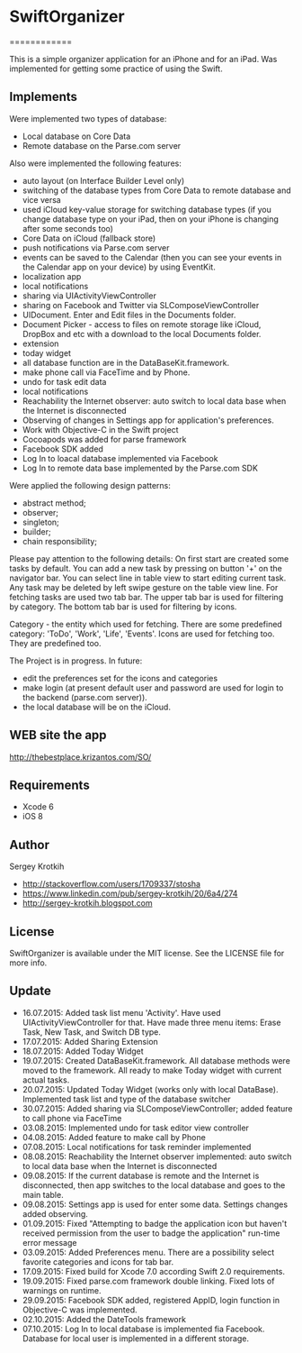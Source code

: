# SwiftOrganizer
============

This is a simple organizer application for an iPhone and for an iPad. 
Was implemented for getting some practice of using the Swift.

## Implements

Were implemented two types of database:
- Local database on Core Data
- Remote database on the Parse.com server

Also were implemented the following features:
- auto layout (on Interface Builder Level only)
- switching of the database types from Core Data to remote database and vice versa
- used iCloud key-value storage for switching database types (if you change database type on your iPad, then on your iPhone is changing after some seconds too)
- Core Data on iCloud (fallback store)
- push notifications via Parse.com server
- events can be saved to the Calendar (then you can see your events in the Calendar app on your device) by using EventKit.
- localization app 
- local notifications 
- sharing via UIActivityViewController
- sharing on Facebook and Twitter via SLComposeViewController
- UIDocument. Enter and Edit files in the Documents folder.
- Document Picker - access to files on remote storage like iCloud, DropBox and etc with a download to the local Documents folder.
- extension
- today widget
- all database function are in the DataBaseKit.framework.
- make phone call via FaceTime and by Phone.
- undo for task edit data
- local notifications
- Reachability the Internet observer: auto switch to local data base when the Internet is disconnected
- Observing of changes in Settings app for application's preferences.
- Work with Objective-C in the Swift project
- Cocoapods was added for parse framework 
- Facebook SDK added
- Log In to loacal database implemented via Facebook 
- Log In to remote data base implemented by the Parse.com SDK

Were applied the following design patterns:
- abstract method;
- observer;
- singleton;
- builder;
- chain responsibility;

Please pay attention to the following details:
On first start are created some tasks by default. 
You can add a new task by pressing on button '+' on the navigator bar. 
You can select line in table view to start editing current task. 
Any task may be deleted by left swipe gesture on the table view line. 
For fetching tasks are used two tab bar. The upper tab bar is used for filtering by category. The bottom tab bar is used for filtering by icons.

Category - the entity which used for fetching. 
There are some predefined category: 'ToDo', 'Work', 'Life', 'Events'.
Icons are used for fetching too. They are predefined too.

The Project is in progress.
In future:
- edit the preferences set for the icons and categories
- make login (at present default user and password are used for login to the backend (parse.com server)).
- the local database will be on the iCloud.

## WEB site the app

http://thebestplace.krizantos.com/SO/

## Requirements

- Xcode 6
- iOS 8

## Author

Sergey Krotkih 
- http://stackoverflow.com/users/1709337/stosha
- https://www.linkedin.com/pub/sergey-krotkih/20/6a4/274
- http://sergey-krotkih.blogspot.com

## License

SwiftOrganizer is available under the MIT license. See the LICENSE file for more info.

## Update

- 16.07.2015: Added task list menu 'Activity'. Have used UIActivityViewController for that. Have made three menu items:  Erase Task, New Task, and Switch DB type.
- 17.07.2015: Added Sharing Extension
- 18.07.2015: Added Today Widget
- 19.07.2015: Created DataBaseKit.framework. All database methods were moved to the framework. All ready to make Today widget with current actual tasks.
- 20.07.2015: Updated Today Widget (works only with local DataBase). Implemented task list and type of the database switcher
- 30.07.2015: Added sharing via SLComposeViewController; added feature to call phone via FaceTime
- 03.08.2015: Implemented undo for task editor view controller
- 04.08.2015: Added feature to make call by Phone
- 07.08.2015: Local notifications for task reminder implemented
- 08.08.2015: Reachability the Internet observer implemented: auto switch to local data base when the Internet is disconnected
- 09.08.2015: If the current database is remote and the Internet is disconnected, then app switches to the local database and goes to the main table. 
- 09.08.2015: Settings app is used for enter some data. Settings changes added observing. 
- 01.09.2015: Fixed "Attempting to badge the application icon but haven't received permission from the user to badge the application" run-time error message
- 03.09.2015: Added Preferences menu. There are a possibility select favorite categories and icons for tab bar.
- 17.09.2015: Fixed build for Xcode 7.0 according Swift 2.0 requirements.
- 19.09.2015: Fixed parse.com framework double linking. Fixed lots of warnings on runtime.
- 29.09.2015: Facebook SDK added, registered AppID, login function in Objective-C was implemented. 
- 02.10.2015: Added the DateTools framework
- 07.10.2015: Log In to local database is implemented fia Facebook. Database for local user is implemented in a different storage.


